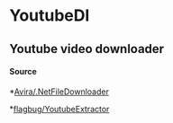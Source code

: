 # YoutubeDl

## Youtube video downloader

#### Source 
*[Avira/.NetFileDownloader](https://github.com/Avira/.NetFileDownloader)

*[flagbug/YoutubeExtractor](https://github.com/flagbug/YoutubeExtractor)
